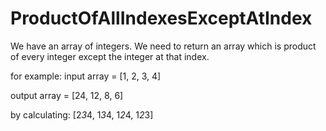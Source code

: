 # ProductOfAllIndexesExceptAtIndex

We have an array of integers. We need to return an array which is product of every integer except the integer at that index.

for example:
input array = [1, 2, 3, 4]

output array = [24, 12, 8, 6]

by calculating: [2*3*4, 1*3*4, 1*2*4, 1*2*3]


